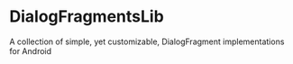 DialogFragmentsLib
==================

A collection of simple, yet customizable, DialogFragment implementations for Android
